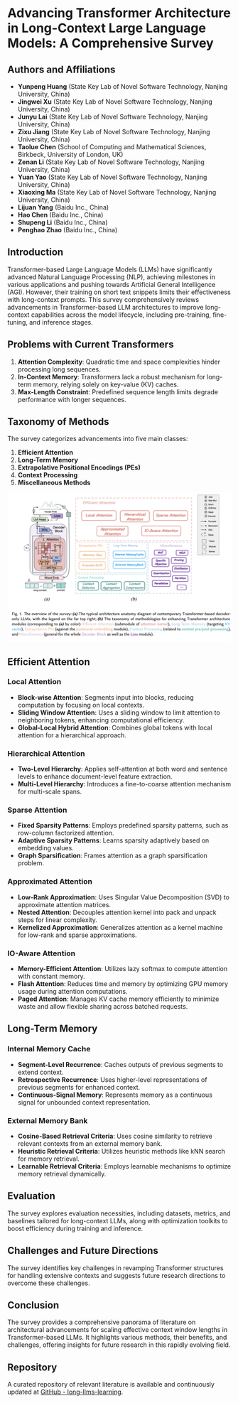 # Advancing Transformer Architecture in Long-Context Large Language Models: A Comprehensive Survey

## Authors and Affiliations
- **Yunpeng Huang** (State Key Lab of Novel Software Technology, Nanjing University, China)
- **Jingwei Xu** (State Key Lab of Novel Software Technology, Nanjing University, China)
- **Junyu Lai** (State Key Lab of Novel Software Technology, Nanjing University, China)
- **Zixu Jiang** (State Key Lab of Novel Software Technology, Nanjing University, China)
- **Taolue Chen** (School of Computing and Mathematical Sciences, Birkbeck, University of London, UK)
- **Zenan Li** (State Key Lab of Novel Software Technology, Nanjing University, China)
- **Yuan Yao** (State Key Lab of Novel Software Technology, Nanjing University, China)
- **Xiaoxing Ma** (State Key Lab of Novel Software Technology, Nanjing University, China)
- **Lijuan Yang** (Baidu Inc., China)
- **Hao Chen** (Baidu Inc., China)
- **Shupeng Li** (Baidu Inc., China)
- **Penghao Zhao** (Baidu Inc., China)

## Introduction
Transformer-based Large Language Models (LLMs) have significantly advanced Natural Language Processing (NLP), achieving milestones in various applications and pushing towards Artificial General Intelligence (AGI). However, their training on short text snippets limits their effectiveness with long-context prompts. This survey comprehensively reviews advancements in Transformer-based LLM architectures to improve long-context capabilities across the model lifecycle, including pre-training, fine-tuning, and inference stages.

## Problems with Current Transformers
1. **Attention Complexity**: Quadratic time and space complexities hinder processing long sequences.
2. **In-Context Memory**: Transformers lack a robust mechanism for long-term memory, relying solely on key-value (KV) caches.
3. **Max-Length Constraint**: Predefined sequence length limits degrade performance with longer sequences.

## Taxonomy of Methods
The survey categorizes advancements into five main classes:
1. **Efficient Attention**
2. **Long-Term Memory**
3. **Extrapolative Positional Encodings (PEs)**
4. **Context Processing**
5. **Miscellaneous Methods**

![taxonomy](../figs/long-context_taxonomy.png)
## Efficient Attention
### Local Attention
- **Block-wise Attention**: Segments input into blocks, reducing computation by focusing on local contexts.
- **Sliding Window Attention**: Uses a sliding window to limit attention to neighboring tokens, enhancing computational efficiency.
- **Global-Local Hybrid Attention**: Combines global tokens with local attention for a hierarchical approach.

### Hierarchical Attention
- **Two-Level Hierarchy**: Applies self-attention at both word and sentence levels to enhance document-level feature extraction.
- **Multi-Level Hierarchy**: Introduces a fine-to-coarse attention mechanism for multi-scale spans.

### Sparse Attention
- **Fixed Sparsity Patterns**: Employs predefined sparsity patterns, such as row-column factorized attention.
- **Adaptive Sparsity Patterns**: Learns sparsity adaptively based on embedding values.
- **Graph Sparsification**: Frames attention as a graph sparsification problem.

### Approximated Attention
- **Low-Rank Approximation**: Uses Singular Value Decomposition (SVD) to approximate attention matrices.
- **Nested Attention**: Decouples attention kernel into pack and unpack steps for linear complexity.
- **Kernelized Approximation**: Generalizes attention as a kernel machine for low-rank and sparse approximations.

### IO-Aware Attention
- **Memory-Efficient Attention**: Utilizes lazy softmax to compute attention with constant memory.
- **Flash Attention**: Reduces time and memory by optimizing GPU memory usage during attention computations.
- **Paged Attention**: Manages KV cache memory efficiently to minimize waste and allow flexible sharing across batched requests.

## Long-Term Memory
### Internal Memory Cache
- **Segment-Level Recurrence**: Caches outputs of previous segments to extend context.
- **Retrospective Recurrence**: Uses higher-level representations of previous segments for enhanced context.
- **Continuous-Signal Memory**: Represents memory as a continuous signal for unbounded context representation.

### External Memory Bank
- **Cosine-Based Retrieval Criteria**: Uses cosine similarity to retrieve relevant contexts from an external memory bank.
- **Heuristic Retrieval Criteria**: Utilizes heuristic methods like kNN search for memory retrieval.
- **Learnable Retrieval Criteria**: Employs learnable mechanisms to optimize memory retrieval dynamically.

## Evaluation
The survey explores evaluation necessities, including datasets, metrics, and baselines tailored for long-context LLMs, along with optimization toolkits to boost efficiency during training and inference.

## Challenges and Future Directions
The survey identifies key challenges in revamping Transformer structures for handling extensive contexts and suggests future research directions to overcome these challenges.

## Conclusion
The survey provides a comprehensive panorama of literature on architectural advancements for scaling effective context window lengths in Transformer-based LLMs. It highlights various methods, their benefits, and challenges, offering insights for future research in this rapidly evolving field.

## Repository
A curated repository of relevant literature is available and continuously updated at [GitHub - long-llms-learning](https://github.com/Strivin0311/long-llms-learning).